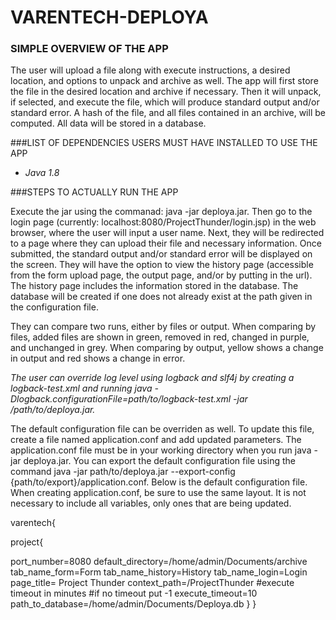 # VARENTECH-DEPLOYA
### SIMPLE OVERVIEW OF THE APP

  The user will upload a file along with execute instructions, a desired location, and options to unpack and archive as well. The app will first store the file in the desired location and archive if necessary. Then it will unpack, if selected, and execute the file, which will produce standard output and/or standard error. A hash of the file, and all files contained in an archive, will be computed. All data will be stored in a database.

###LIST OF DEPENDENCIES USERS MUST HAVE INSTALLED TO USE THE APP

  - *Java 1.8*

###STEPS TO ACTUALLY RUN THE APP

  Execute the jar using the commanad: java -jar deploya.jar. Then go to the login page (currently: localhost:8080/ProjectThunder/login.jsp) in the web browser, where the user will input a user name. Next, they will be redirected to a page where they can upload their file and necessary information. Once submitted, the standard output and/or standard error will be displayed on the screen. They will have the option to view the history page (accessible from the form upload page, the output page, and/or by putting in the url). The history page includes the information stored in the database. The database will be created if one does not already exist at the path given in the configuration file.
  
  They can compare two runs, either by files or output. When comparing by files, added files are shown in green, removed in red, changed in purple, and unchanged in grey. When comparing by output, yellow shows a change in output and red shows a change in error.
  
  *The user can override log level using logback and slf4j by creating a logback-test.xml and running java -Dlogback.configurationFile=path/to/logback-test.xml -jar /path/to/deploya.jar.*
  
  The default configuration file can be overriden as well. To update this file, create a file named application.conf and add updated parameters. The application.conf file must be in your working directory when you run java -jar deploya.jar. You can export the default configuration file using the command java -jar path/to/deploya.jar --export-config {path/to/export}/application.conf.
  Below is the default configuration file. When creating application.conf, be sure to use the same layout. It is not necessary to include all variables, only ones that are being updated. 

<p> varentech{ </p>
   <p> project{</p>
    	port_number=8080
    	default_directory=/home/admin/Documents/archive
	    tab_name_form=Form
    	tab_name_history=History
	    tab_name_login=Login
	    page_title= Project Thunder
	    context_path=/ProjectThunder
    	#execute timeout in minutes
	    #if no timeout put -1
	    execute_timeout=10
	    path_to_database=/home/admin/Documents/Deploya.db
    }
}
    

